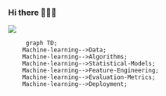 ### Hi there 👋👋👋




![](https://komarev.com/ghpvc/?username=andriigegliuk&label=PROFILE+VIEWS)



   <!--Machine-Learning-->
````mermaid
     graph TD;
    Machine-learning-->Data;
    Machine-learning-->Algorithms;
    Machine-learning-->Statistical-Models;
    Machine-learning-->Feature-Engineering;
    Machine-learning-->Evaluation-Metrics;
    Machine-learning-->Deployment;
   ````
   
   


<!--

**AndriiGegliuk/andriigegliuk** is a ✨ _special_ ✨ repository because its `README.md` (this file) appears on your GitHub profile.

Here are some ideas to get you started:

- 🔭 I’m currently working on ...
- 🌱 I’m currently learning Data Analysis 
- 👯 I’m looking to collaborate on projects that creates value and helps everyone to achieve amazing results 
- 🤔 I’m looking for help with Python code and Data analysis tools
- 💬 Ask me about 
- 📫 How to reach me: ...
- 😄 Pronouns: ...
- ⚡ Fun fact: ... 
-->
